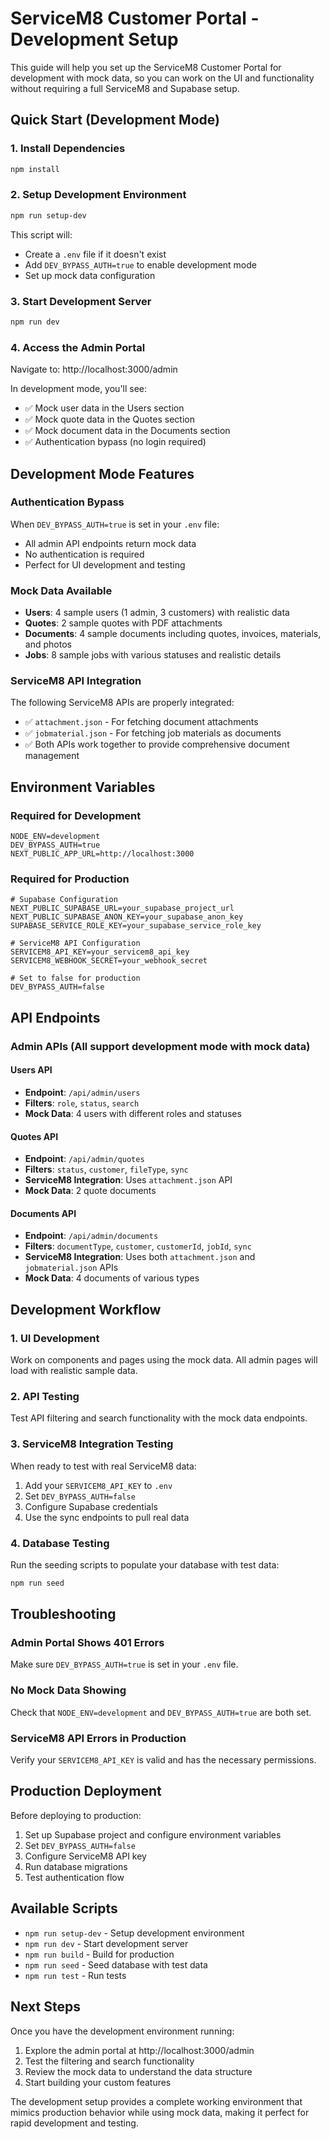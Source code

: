 # ServiceM8 Customer Portal - Development Setup

This guide will help you set up the ServiceM8 Customer Portal for development with mock data, so you can work on the UI and functionality without requiring a full ServiceM8 and Supabase setup.

## Quick Start (Development Mode)

### 1. Install Dependencies
```bash
npm install
```

### 2. Setup Development Environment
```bash
npm run setup-dev
```

This script will:
- Create a `.env` file if it doesn't exist
- Add `DEV_BYPASS_AUTH=true` to enable development mode
- Set up mock data configuration

### 3. Start Development Server
```bash
npm run dev
```

### 4. Access the Admin Portal
Navigate to: http://localhost:3000/admin

In development mode, you'll see:
- ✅ Mock user data in the Users section
- ✅ Mock quote data in the Quotes section  
- ✅ Mock document data in the Documents section
- ✅ Authentication bypass (no login required)

## Development Mode Features

### Authentication Bypass
When `DEV_BYPASS_AUTH=true` is set in your `.env` file:
- All admin API endpoints return mock data
- No authentication is required
- Perfect for UI development and testing

### Mock Data Available
- **Users**: 4 sample users (1 admin, 3 customers) with realistic data
- **Quotes**: 2 sample quotes with PDF attachments
- **Documents**: 4 sample documents including quotes, invoices, materials, and photos
- **Jobs**: 8 sample jobs with various statuses and realistic details

### ServiceM8 API Integration
The following ServiceM8 APIs are properly integrated:
- ✅ `attachment.json` - For fetching document attachments
- ✅ `jobmaterial.json` - For fetching job materials as documents
- ✅ Both APIs work together to provide comprehensive document management

## Environment Variables

### Required for Development
```env
NODE_ENV=development
DEV_BYPASS_AUTH=true
NEXT_PUBLIC_APP_URL=http://localhost:3000
```

### Required for Production
```env
# Supabase Configuration
NEXT_PUBLIC_SUPABASE_URL=your_supabase_project_url
NEXT_PUBLIC_SUPABASE_ANON_KEY=your_supabase_anon_key
SUPABASE_SERVICE_ROLE_KEY=your_supabase_service_role_key

# ServiceM8 API Configuration
SERVICEM8_API_KEY=your_servicem8_api_key
SERVICEM8_WEBHOOK_SECRET=your_webhook_secret

# Set to false for production
DEV_BYPASS_AUTH=false
```

## API Endpoints

### Admin APIs (All support development mode with mock data)

#### Users API
- **Endpoint**: `/api/admin/users`
- **Filters**: `role`, `status`, `search`
- **Mock Data**: 4 users with different roles and statuses

#### Quotes API  
- **Endpoint**: `/api/admin/quotes`
- **Filters**: `status`, `customer`, `fileType`, `sync`
- **ServiceM8 Integration**: Uses `attachment.json` API
- **Mock Data**: 2 quote documents

#### Documents API
- **Endpoint**: `/api/admin/documents`
- **Filters**: `documentType`, `customer`, `customerId`, `jobId`, `sync`
- **ServiceM8 Integration**: Uses both `attachment.json` and `jobmaterial.json` APIs
- **Mock Data**: 4 documents of various types

## Development Workflow

### 1. UI Development
Work on components and pages using the mock data. All admin pages will load with realistic sample data.

### 2. API Testing
Test API filtering and search functionality with the mock data endpoints.

### 3. ServiceM8 Integration Testing
When ready to test with real ServiceM8 data:
1. Add your `SERVICEM8_API_KEY` to `.env`
2. Set `DEV_BYPASS_AUTH=false`
3. Configure Supabase credentials
4. Use the sync endpoints to pull real data

### 4. Database Testing
Run the seeding scripts to populate your database with test data:
```bash
npm run seed
```

## Troubleshooting

### Admin Portal Shows 401 Errors
Make sure `DEV_BYPASS_AUTH=true` is set in your `.env` file.

### No Mock Data Showing
Check that `NODE_ENV=development` and `DEV_BYPASS_AUTH=true` are both set.

### ServiceM8 API Errors in Production
Verify your `SERVICEM8_API_KEY` is valid and has the necessary permissions.

## Production Deployment

Before deploying to production:

1. Set up Supabase project and configure environment variables
2. Set `DEV_BYPASS_AUTH=false`
3. Configure ServiceM8 API key
4. Run database migrations
5. Test authentication flow

## Available Scripts

- `npm run setup-dev` - Setup development environment
- `npm run dev` - Start development server
- `npm run build` - Build for production
- `npm run seed` - Seed database with test data
- `npm run test` - Run tests

## Next Steps

Once you have the development environment running:

1. Explore the admin portal at http://localhost:3000/admin
2. Test the filtering and search functionality
3. Review the mock data to understand the data structure
4. Start building your custom features

The development setup provides a complete working environment that mimics production behavior while using mock data, making it perfect for rapid development and testing.
